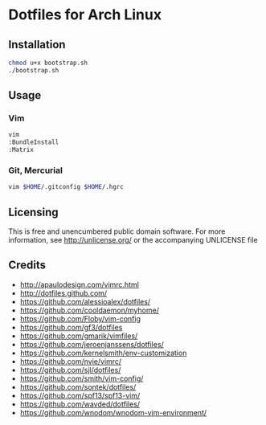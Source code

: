 # Dotfiles for Arch Linux

## Installation

```bash
chmod u+x bootstrap.sh
./bootstrap.sh
```

## Usage

### Vim

```bash
vim
:BundleInstall
:Matrix
```

### Git, Mercurial

```bash
vim $HOME/.gitconfig $HOME/.hgrc
```

## Licensing

This is free and unencumbered public domain software. For more
information, see http://unlicense.org/ or the accompanying UNLICENSE file

## Credits

- http://apaulodesign.com/vimrc.html
- http://dotfiles.github.com/
- https://github.com/alessioalex/dotfiles/
- https://github.com/cooldaemon/myhome/
- https://github.com/Floby/vim-config
- https://github.com/gf3/dotfiles
- https://github.com/gmarik/vimfiles/
- https://github.com/jeroenjanssens/dotfiles/
- https://github.com/kernelsmith/env-customization
- https://github.com/nvie/vimrc/
- https://github.com/sjl/dotfiles/
- https://github.com/smith/vim-config/
- https://github.com/sontek/dotfiles/
- https://github.com/spf13/spf13-vim/
- https://github.com/wavded/dotfiles/
- https://github.com/wnodom/wnodom-vim-environment/
